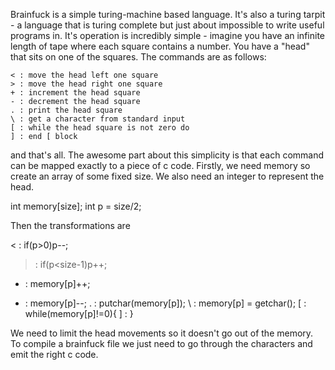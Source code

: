 Brainfuck is a simple turing-machine based language.
It's also  a turing tarpit - a language that is turing complete but just about impossible to write useful programs in.
It's operation is incredibly simple - imagine you have an infinite length of tape where each square contains a number. You have a "head" that sits on one of the squares.
The commands are as follows:

	< : move the head left one square
	> : move the head right one square
	+ : increment the head square
	- : decrement the head square
	. : print the head square
	\ : get a character from standard input
	[ : while the head square is not zero do
	] : end [ block

and that's all. The awesome part about this simplicity is that each command can be mapped exactly to a piece of c code. Firstly, we need memory so create an array of some fixed size. We also need an integer to represent the head.

int memory[size];
int p = size/2;

Then the transformations are

< : if(p>0)p--;
> : if(p<size-1)p++;
+ : memory[p]++;
- : memory[p]--;
. : putchar(memory[p]);
\ : memory[p] = getchar();
[ : while(memory[p]!=0){
] : }

We need to limit the head movements so it doesn't go out of the memory. To compile a brainfuck file we just need to go through the characters and emit the right c code.
